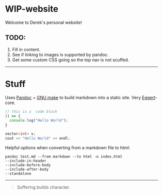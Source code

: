 # WIP-website
Welcome to Derek's personal website!


## TODO:
1) Fill in content.
2) See if linking to images is supported by pandoc.
3) Get some custom CSS going so the top nav is not scuffed.

----

# Stuff

Uses [Pandoc](https://pandoc.org/chunkedhtml-demo/8.14-raw-html.html) +
[GNU make](https://www.gnu.org/software/make/) to build markdown into a static
site. Very [Eggert](https://samueli.ucla.edu/people/paul-eggert/)-core.

```js
// this is a  code block
() => {
  console.log("Hello World");
}
```

```cpp
vector<int> v;
cout << "Hello World" << endl;
```

Helpful options when converting from a markdown file to html:
```
pandoc test.md --from markdown --to html -o index.html
--include-in-header
--include-before-body
--include-after-body
--standalone
```

---

>  Suffering builds character.
